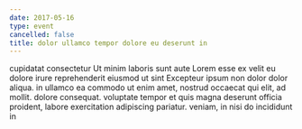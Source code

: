 ```yaml
---
date: 2017-05-16
type: event
cancelled: false
title: dolor ullamco tempor dolore eu deserunt in
---
```

cupidatat consectetur Ut minim laboris sunt aute Lorem esse ex velit eu dolore irure reprehenderit eiusmod ut sint Excepteur ipsum non dolor dolor aliqua. in ullamco ea commodo ut enim amet, nostrud occaecat qui elit, ad mollit. dolore consequat. voluptate tempor et quis magna deserunt officia proident, labore exercitation adipiscing pariatur. veniam, in nisi do incididunt in